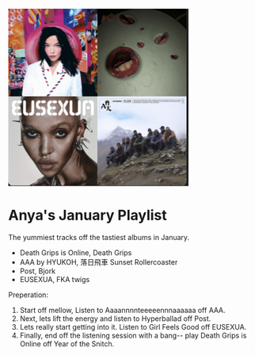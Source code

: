 ![Delicious January playlist](img/albums.png)


# Anya's January Playlist

The yummiest tracks off the tastiest albums in January. 

- Death Grips is Online, Death Grips
- AAA by HYUKOH, 落日飛車 Sunset Rollercoaster
- Post, Bjork
- EUSEXUA, FKA twigs

Preperation:

1. Start off mellow, Listen to Aaaannnnteeeeennnaaaaaa off AAA.
2. Next, lets lift the energy and listen to Hyperballad off Post.
3. Lets really start getting into it. Listen to Girl Feels Good off EUSEXUA.
4. Finally, end off the listening session with a bang-- play Death Grips is Online off Year of the Snitch.